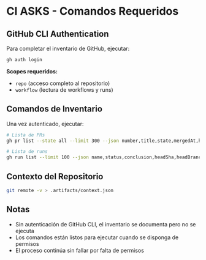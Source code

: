 # CI ASKS - Comandos Requeridos

## GitHub CLI Authentication

Para completar el inventario de GitHub, ejecutar:

```bash
gh auth login
```

**Scopes requeridos:**
- `repo` (acceso completo al repositorio)
- `workflow` (lectura de workflows y runs)

## Comandos de Inventario

Una vez autenticado, ejecutar:

```bash
# Lista de PRs
gh pr list --state all --limit 300 --json number,title,state,mergedAt,headRefName,baseRefName,updatedAt > docs/status/PR_STATUS_REAL.json

# Lista de runs
gh run list --limit 100 --json name,status,conclusion,headSha,headBranch,createdAt,event > docs/ci/RUNS_SUMMARY.md
```

## Contexto del Repositorio

```bash
git remote -v > .artifacts/context.json
```

## Notas

- Sin autenticación de GitHub CLI, el inventario se documenta pero no se ejecuta
- Los comandos están listos para ejecutar cuando se disponga de permisos
- El proceso continúa sin fallar por falta de permisos
